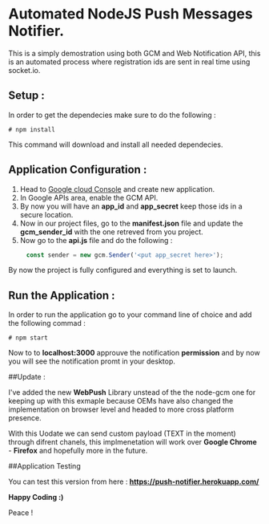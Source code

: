 # Automated NodeJS Push Messages Notifier.

This is a simply demostration using both GCM and Web Notification API, this is an automated process where registration ids are sent in real time using
socket.io.

## Setup :

In order to get the dependecies make sure to do the following : 

```terminal
# npm install
```

This command will download and install all needed dependecies.

## Application Configuration : 

1. Head to [Google cloud Console](console.cloud.google.com) and create new application.
2. In Google APIs area, enable the GCM API.
3. By now you will have an **app_id** and **app_secret** keep those ids in a secure location.
4. Now in our project files, go to the **manifest.json** file and update the **gcm_sender_id** with the one retreved from you project.
5. Now go to the **api.js** file and do the following :

 ```js
      const sender = new gcm.Sender('<put app_secret here>');
 ```

By now the project is fully configured and everything is set to launch.

## Run the Application : 

In order to run the application go to your command line of choice and add the following commad :

```terminal
# npm start
```

Now to to **localhost:3000** approuve the notification **permission** and by now you will see the notification promt in your desktop.

##Update :

I've added the new **WebPush** Library unstead of the the node-gcm one for keeping up with this exmaple because OEMs have also changed the implementation on browser level and headed to more cross platform presence.

With this Uodate we can send custom payload (TEXT in the moment) through difrent chanels, this implmenetation will work over **Google Chrome** - **Firefox** and hopefully more in the future.  

##Application Testing

You can test this version from here : **https://push-notifier.herokuapp.com/**

**Happy Coding :)**

Peace !

